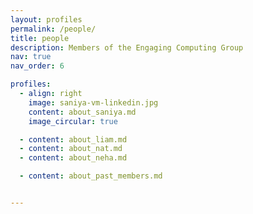 ```yaml
---
layout: profiles
permalink: /people/
title: people
description: Members of the Engaging Computing Group
nav: true
nav_order: 6

profiles:
  - align: right
    image: saniya-vm-linkedin.jpg
    content: about_saniya.md
    image_circular: true

  - content: about_liam.md
  - content: about_nat.md
  - content: about_neha.md

  - content: about_past_members.md


---
```

